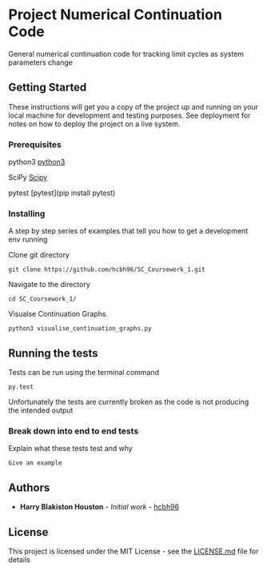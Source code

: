 # Project Numerical Continuation Code
General numerical continuation code for tracking limit cycles
as system parameters change

## Getting Started

These instructions will get you a copy of the project up and running on your local machine for development and testing purposes. See deployment for notes on how to deploy the project on a live system.

### Prerequisites

python3 [python3](https://www.python.org/downloads/)

SciPy  [Scipy](https://pypi.org/project/scipy/)

pytest [pytest](pip install pytest)

### Installing
A step by step series of examples that tell you how to get a development env running

Clone git directory

```
git clone https://github.com/hcbh96/SC_Coursework_1.git
```

Navigate to the directory

```
cd SC_Coursework_1/
```

Visualse Continuation Graphs

```
python3 visualise_continuation_graphs.py 
```

## Running the tests

Tests can be run using the terminal command

```
py.test
```
Unfortunately the tests are currently broken as the code is not producing the intended output

### Break down into end to end tests

Explain what these tests test and why

```
Give an example
```

## Authors

* **Harry Blakiston Houston** - *Initial work* - [hcbh96](https://github.com/hcbh96)


## License

This project is licensed under the MIT License - see the [LICENSE.md](LICENSE.md) file for details


